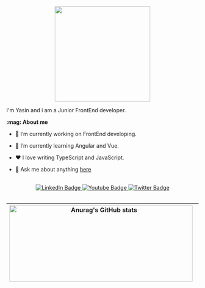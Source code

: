 
<div id="header" align="center">
  <img src="https://media4.giphy.com/media/v1.Y2lkPTc5MGI3NjExODBvY3JkYnhzNjhxY3Vrb3lyZmp0MTVlMnNsYTVucWk5cmwwMnBwOSZlcD12MV9pbnRlcm5hbF9naWZfYnlfaWQmY3Q9cw/WSBeyxvC1jH496xQGA/giphy.webp" width="250"/>
</div>



<p dir="auto">I'm Yasin and i am a Junior FrontEnd developer.</p>
<p dir="auto"><strong>:mag: About me</strong></p>
<ul dir="auto">
<li>
<p dir="auto">🔭 I’m currently working on FrontEnd developing.</p>
</li>
<li>
<p dir="auto">🌱 I’m currently learning Angular and Vue.</p>
</li>
<li>
<p dir="auto">❤️ I love writing TypeScript and JavaScript.</p>
</li>
<li>
<p dir="auto">💬 Ask me about anything <a href="https://github.com/syasinakts/syasinakts/issues">here</a></p>
</li>
</ul>

<br/>


<div id="badges" align="center">
  <a href="https://www.linkedin.com/in/selman-yasin-akta%C5%9F-34243a253">
    <img src="https://img.shields.io/badge/LinkedIn-blue?style=for-the-badge&logo=linkedin&logoColor=white" alt="LinkedIn Badge"/>
  </a>
  <a href="https://www.youtube.com/@yasinakta%C5%9F-x9c">
    <img src="https://img.shields.io/badge/YouTube-red?style=for-the-badge&logo=youtube&logoColor=white" alt="Youtube Badge"/>
  </a>
  <a href="https://x.com/syasinakts">
    <img src="https://img.shields.io/badge/Twitter-blue?style=for-the-badge&logo=twitter&logoColor=white" alt="Twitter Badge"/>
  </a>
  <br/>
  <img src="https://komarev.com/ghpvc/?username=syasinakts&style=flat-square&color=blueviolet" alt=""/>
</div>
<br/>








<div>
  <table>
    <thead>
      <tr>
        <th><img src="https://github-readme-stats.vercel.app/api?username=syasinakts&show_icons=true&margin-left=auto" alt="Anurag's GitHub stats" style="height: 200px; width: 480px;"></th>
        <th><img src="https://github-readme-stats.vercel.app/api/top-langs/?username=syasinakts&size_weight=0.1&count_weight=0.1&layout=compact" alt="Top Langs"  style="height: 200px; width: 430px;"></th>
      </tr>
    </thead>
  </table>
</div>









<!--
**syasinakts/syasinakts** is a ✨ _special_ ✨ repository because its `README.md` (this file) appears on your GitHub profile.

Here are some ideas to get you started:

- 🔭 I’m currently working on ...
- 🌱 I’m currently learning ...
- 👯 I’m looking to collaborate on ...
- 🤔 I’m looking for help with ...
- 💬 Ask me about ...
- 📫 How to reach me: ...
- 😄 Pronouns: ...
- ⚡ Fun fact: ...
-->
